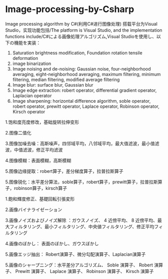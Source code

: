# Image-processing-by-Csharp
Image processing algorithm by C#(利用C#进行图像处理)
搭载平台为Visual Studio，实现功能包括/The platform is Visual Studio, and the implementation functions include/C#による画像処理アルゴリズム,Visual Studioを使用し、以下の機能を実装：
1. Saturation brightness modification, Foundation rotation tensile deformation
2. image binarization
3. Image noising and de-noising: Gaussian noise, four-neighborhood averaging, eight-neighborhood averaging, maximum filtering, minimum filtering, median filtering, modified average filtering
4. Image blur: surface blur, Gaussian blur
5. Image edge extraction: robert operator, differential gradient operator, Laplacian operator
5. Image sharpening: horizontal difference algorithm, soble operator, robert operator, prewitt operator, Laplace operator, Robinson operator, Kirsch operator

1.饱和度亮度修改，基础旋转拉伸变形

2.图像二值化

3.图像加噪去噪：高斯噪声，四邻域平均，八邻域平均，最大值滤波，最小值滤波，中值滤波，修正平均滤波

4.图像模糊：表面模糊，高斯模糊

5.图像边缘提取：robert算子，差分梯度算子，拉普拉斯算子

5.图像锐化：水平差分算法，soble算子，robert算子，prewitt算子，拉普拉斯算子，robinson算子，kirsch算子



1.飽和輝度修正、基礎回転引張変形

2.画像バイナライゼーション

3.画像ノイズおよびノイズ解除 ：ガウスノイズ、 4 近傍平均、 8 近傍平均、最大フィルタリング、最小フィルタリング、中央値フィルタリング、修正平均フィルタリング

4.画像のぼかし： 表面のぼかし、ガウスぼかし

5.画像エッジ抽出： Robert演算子、微分勾配演算子、Laplacian演算子

5.画像のシャープニング：水平差分アルゴリズム、 Soble 演算子、 Robert 演算子、 Prewitt 演算子、 Laplace 演算子、 Robinson 演算子、 Kirsch 演算子
